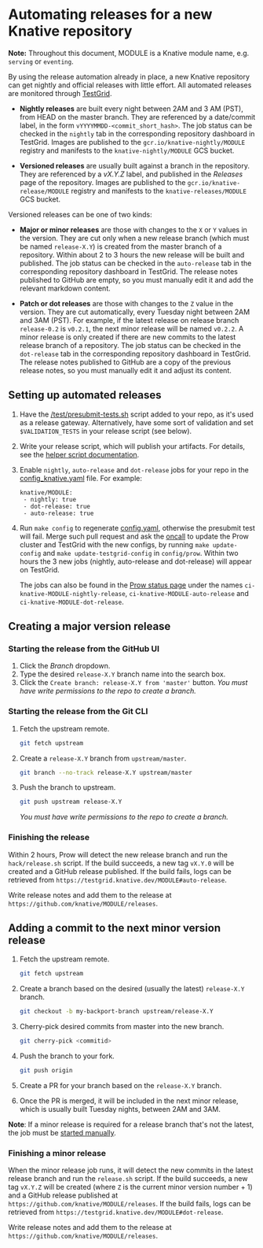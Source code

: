 # Automating releases for a new Knative repository

**Note:** Throughout this document, MODULE is a Knative module name, e.g.
`serving` or `eventing`.

By using the release automation already in place, a new Knative repository can
get nightly and official releases with little effort. All automated releases are
monitored through [TestGrid](http://testgrid.knative.dev).

- **Nightly releases** are built every night between 2AM and 3 AM (PST), from
  HEAD on the master branch. They are referenced by a date/commit label, in the
  form `vYYYYMMDD-<commit_short_hash>`. The job status can be checked in the
  `nightly` tab in the corresponding repository dashboard in TestGrid. Images
  are published to the `gcr.io/knative-nightly/MODULE` registry and manifests to
  the `knative-nightly/MODULE` GCS bucket.

- **Versioned releases** are usually built against a branch in the repository.
  They are referenced by a _vX.Y.Z_ label, and published in the _Releases_ page
  of the repository. Images are published to the `gcr.io/knative-release/MODULE`
  registry and manifests to the `knative-releases/MODULE` GCS bucket.

Versioned releases can be one of two kinds:

- **Major or minor releases** are those with changes to the `X` or `Y` values in
  the version. They are cut only when a new release branch (which must be named
  `release-X.Y`) is created from the master branch of a repository. Within about
  2 to 3 hours the new release will be built and published. The job status can
  be checked in the `auto-release` tab in the corresponding repository dashboard
  in TestGrid. The release notes published to GitHub are empty, so you must
  manually edit it and add the relevant markdown content.

- **Patch or dot releases** are those with changes to the `Z` value in the
  version. They are cut automatically, every Tuesday night between 2AM and 3AM
  (PST). For example, if the latest release on release branch `release-0.2` is
  `v0.2.1`, the next minor release will be named `v0.2.2`. A minor release is
  only created if there are new commits to the latest release branch of a
  repository. The job status can be checked in the `dot-release` tab in the
  corresponding repository dashboard in TestGrid. The release notes published to
  GitHub are a copy of the previous release notes, so you must manually edit it
  and adjust its content.

## Setting up automated releases

1. Have the
   [/test/presubmit-tests.sh](prow_setup.md#setting-up-jobs-for-a-new-repo)
   script added to your repo, as it's used as a release gateway. Alternatively,
   have some sort of validation and set `$VALIDATION_TESTS` in your release
   script (see below).

1. Write your release script, which will publish your artifacts. For details,
   see the
   [helper script documentation](../scripts/README.md#using-the-releasesh-helper-script).

1. Enable `nightly`, `auto-release` and `dot-release` jobs for your repo in the
   [config_knative.yaml](../config/prow/config_knative.yaml) file. For example:

   ```
   knative/MODULE:
    - nightly: true
    - dot-release: true
    - auto-release: true
   ```

1. Run `make config` to regenerate [config.yaml](../config/prow/core/config.yaml), otherwise
   the presubmit test will fail. Merge such pull request and ask the
   [oncall](https://knative.github.io/test-infra/) to update the Prow cluster
   and TestGrid with the new configs, by running `make update-config` and
   `make update-testgrid-config` in `config/prow`. Within two hours the 3 new
   jobs (nightly, auto-release and dot-release) will appear on TestGrid.

   The jobs can also be found in the
   [Prow status page](https://prow.knative.dev) under the names
   `ci-knative-MODULE-nightly-release`, `ci-knative-MODULE-auto-release` and
   `ci-knative-MODULE-dot-release`.

## Creating a major version release

### Starting the release from the GitHub UI

1. Click the _Branch_ dropdown.
1. Type the desired `release-X.Y` branch name into the search box.
1. Click the `Create branch: release-X.Y from 'master'` button. _You must have
   write permissions to the repo to create a branch._

### Starting the release from the Git CLI

1.  Fetch the upstream remote.

    ```sh
    git fetch upstream
    ```

1.  Create a `release-X.Y` branch from `upstream/master`.

    ```sh
    git branch --no-track release-X.Y upstream/master
    ```

1.  Push the branch to upstream.

    ```sh
    git push upstream release-X.Y
    ```

    _You must have write permissions to the repo to create a branch._

### Finishing the release

Within 2 hours, Prow will detect the new release branch and run the
`hack/release.sh` script. If the build succeeds, a new tag `vX.Y.0` will be
created and a GitHub release published. If the build fails, logs can be
retrieved from `https://testgrid.knative.dev/MODULE#auto-release`.

Write release notes and add them to the release at
`https://github.com/knative/MODULE/releases`.

## Adding a commit to the next minor version release

1.  Fetch the upstream remote.

    ```sh
    git fetch upstream
    ```

1.  Create a branch based on the desired (usually the latest) `release-X.Y`
    branch.

    ```sh
    git checkout -b my-backport-branch upstream/release-X.Y
    ```

1.  Cherry-pick desired commits from master into the new branch.

    ```sh
    git cherry-pick <commitid>
    ```

1.  Push the branch to your fork.

    ```sh
    git push origin
    ```

1.  Create a PR for your branch based on the `release-X.Y` branch.

1.  Once the PR is merged, it will be included in the next minor release, which
    is usually built Tuesday nights, between 2AM and 3AM.

**Note**: If a minor release is required for a release branch that's not the
latest, the job must be
[started manually](manual_release.md#creating-a-dot-release-on-demand).

### Finishing a minor release

When the minor release job runs, it will detect the new commits in the latest
release branch and run the `release.sh` script. If the build succeeds, a new tag
`vX.Y.Z` will be created (where `Z` is the current minor version number + 1) and
a GitHub release published at `https://github.com/knative/MODULE/releases`. If
the build fails, logs can be retrieved from
`https://testgrid.knative.dev/MODULE#dot-release`.

Write release notes and add them to the release at
`https://github.com/knative/MODULE/releases`.
